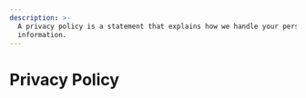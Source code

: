 ```yaml
---
description: >-
  A privacy policy is a statement that explains how we handle your personal
  information.
---
```


# Privacy Policy

